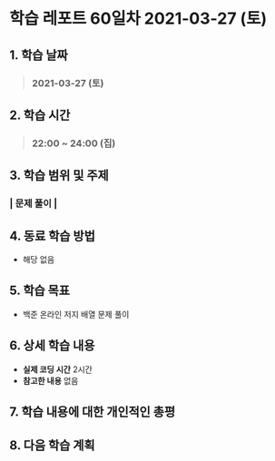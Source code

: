 # 학습 레포트 60일차 2021-03-27 (토)

## 1. 학습 날짜
> ### 2021-03-27 (토)

## 2. 학습 시간
> ### 22:00 ~ 24:00 (집)

## 3. 학습 범위 및 주제
### | 문제 풀이 |

## 4. 동료 학습 방법
- 해당 없음

## 5. 학습 목표
- 백준 온라인 저지 배열 문제 풀이

## 6. 상세 학습 내용
- **실제 코딩 시간** 2시간
- **참고한 내용** 없음

## 7. 학습 내용에 대한 개인적인 총평

## 8. 다음 학습 계획